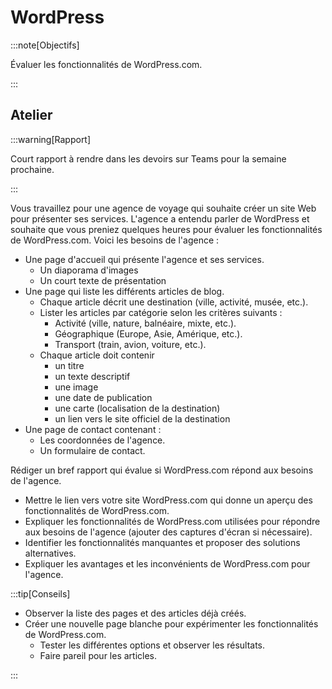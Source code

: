 # WordPress

:::note[Objectifs]

Évaluer les fonctionnalités de WordPress.com.

:::

## Atelier

:::warning[Rapport]

Court rapport à rendre dans les devoirs sur Teams pour la semaine prochaine.

:::

Vous travaillez pour une agence de voyage qui souhaite créer un site Web pour présenter ses services. L'agence a entendu parler de WordPress et souhaite que vous preniez quelques heures pour évaluer les fonctionnalités de WordPress.com. Voici les besoins de l'agence :

- Une page d'accueil qui présente l'agence et ses services.
  - Un diaporama d'images
  - Un court texte de présentation
- Une page qui liste les différents articles de blog.
  - Chaque article décrit une destination (ville, activité, musée, etc.).
  - Lister les articles par catégorie selon les critères suivants :
    - Activité (ville, nature, balnéaire, mixte, etc.).
    - Géographique (Europe, Asie, Amérique, etc.).
    - Transport (train, avion, voiture, etc.).
  - Chaque article doit contenir
    - un titre
    - un texte descriptif
    - une image
    - une date de publication
    - une carte (localisation de la destination)
    - un lien vers le site officiel de la destination
- Une page de contact contenant :
  - Les coordonnées de l'agence.
  - Un formulaire de contact.

Rédiger un bref rapport qui évalue si WordPress.com répond aux besoins de l'agence.

- Mettre le lien vers votre site WordPress.com qui donne un aperçu des fonctionnalités de WordPress.com.
- Expliquer les fonctionnalités de WordPress.com utilisées pour répondre aux besoins de l'agence (ajouter des captures d'écran si nécessaire).
- Identifier les fonctionnalités manquantes et proposer des solutions alternatives.
- Expliquer les avantages et les inconvénients de WordPress.com pour l'agence.

:::tip[Conseils]

- Observer la liste des pages et des articles déjà créés.
- Créer une nouvelle page blanche pour expérimenter les fonctionnalités de WordPress.com.
  - Tester les différentes options et observer les résultats.
  - Faire pareil pour les articles.

:::
